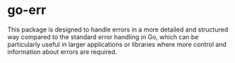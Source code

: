 # go-err
This package is designed to handle errors in a more detailed and structured way compared to the standard error handling in Go, which can be particularly useful in larger applications or libraries where more control and information about errors are required.
